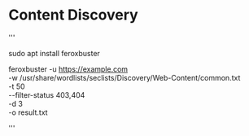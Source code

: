 # Content Discovery


'''

sudo apt install feroxbuster



feroxbuster -u https://example.com \
-w /usr/share/wordlists/seclists/Discovery/Web-Content/common.txt \
-t 50 \
--filter-status 403,404 \
-d 3 \
-o result.txt


'''